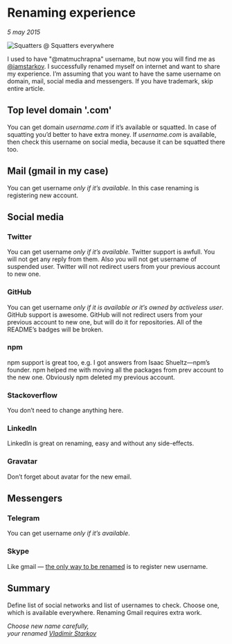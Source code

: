 # Renaming experience

_5 may 2015_

![Squatters @ Squatters everywhere](https://i.imgur.com/q8LcWMw.jpg)

I used to have "@matmuchrapna" username, but now you will find me
as [@iamstarkov][iamstarkov]. I successfully renamed myself
on internet and want to share my experience. I’m assuming that you want to have
the same username on domain, mail, social media and messengers. If you
have trademark, skip entire article.

[iamstarkov]: https://twitter.com/iamstarkov

## Top level domain '.com'

You can get domain *username.com* if it’s available or squatted. In case
of squatting you’d better to have extra money. If *username.com* is
available, then check this username on social media, because it can be
squatted there too.

## Mail (gmail in my case)

You can get username *only if it’s available*. In this case renaming is
registering new account.

## Social media

### Twitter

You can get username *only if it’s available*. Twitter support is
awfull. You will not get any reply from them. Also you will not get
username of suspended user. Twitter will not redirect users from your
previous account to new one.

### GitHub

You can get username *only if it is available or it’s owned by activeless user*.
GitHub support is awesome. GitHub will not redirect users from your
previous account to new one, but will do it for repositories. All of the
README’s badges will be broken.

### npm

npm support is great too, e.g. I got answers from Isaac Shueltz—npm’s founder.
npm helped me with moving all the packages from prev account to the new one.
Obviously npm deleted my previous account.

### Stackoverflow

You don’t need to change anything here.

### LinkedIn

LinkedIn is great on renaming, easy and without any side-effects.

### Gravatar

Don’t forget about avatar for the new email.

## Messengers

### Telegram

You can get username *only if it’s available*.

### Skype

Like gmail — [the only way to be
renamed](http://community.skype.com/t5/Rates-and-subscriptions/Change-Skype-username/td-p/673113)
is to register new username.

## Summary

Define list of social networks and list of usernames to check. Choose one,
which is available everywhere. Renaming Gmail requires extra work.

_Choose new name carefully,  
your renamed [Vladimir Starkov](https://iamstarkov.com)_

